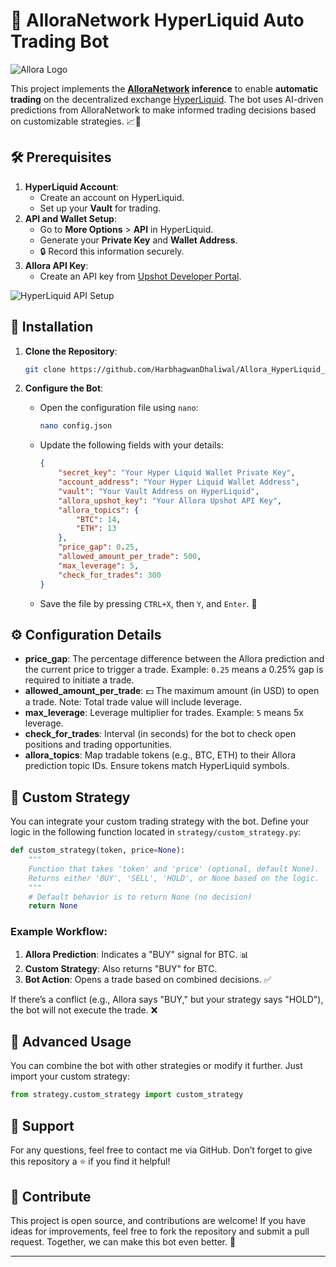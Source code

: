 # 🚀 AlloraNetwork HyperLiquid Auto Trading Bot

![Allora Logo](#) <!-- Replace with an actual image link -->

This project implements the **[AlloraNetwork](https://www.allora.network/) inference** to enable **automatic trading** on the decentralized exchange [HyperLiquid](https://hyperliquid.gitbook.io/hyperliquid-docs). The bot uses AI-driven predictions from AlloraNetwork to make informed trading decisions based on customizable strategies. 📈🤖

## 🛠️ Prerequisites

1. **HyperLiquid Account**:
   - Create an account on HyperLiquid.
   - Set up your **Vault** for trading.
2. **API and Wallet Setup**:
   - Go to **More Options** > **API** in HyperLiquid.
   - Generate your **Private Key** and **Wallet Address**.
   - 🔒 Record this information securely.
3. **Allora API Key**:
   - Create an API key from [Upshot Developer Portal](https://developer.upshot.xyz/).

![HyperLiquid API Setup](#) <!-- Replace with an actual image link -->

## 🚀 Installation

1. **Clone the Repository**:
   ```bash
   git clone https://github.com/HarbhagwanDhaliwal/Allora_HyperLiquid_AutoTradeBot.git
   ```

2. **Configure the Bot**:
   - Open the configuration file using `nano`:
     ```bash
     nano config.json
     ```
   - Update the following fields with your details:
     ```json
     {
         "secret_key": "Your Hyper Liquid Wallet Private Key",
         "account_address": "Your Hyper Liquid Wallet Address",
         "vault": "Your Vault Address on HyperLiquid",
         "allora_upshot_key": "Your Allora Upshot API Key",
         "allora_topics": {
             "BTC": 14,
             "ETH": 13
         },
         "price_gap": 0.25,
         "allowed_amount_per_trade": 500,
         "max_leverage": 5,
         "check_for_trades": 300
     }
     ```
   - Save the file by pressing `CTRL+X`, then `Y`, and `Enter`. 💾

## ⚙️ Configuration Details

- **price_gap**: The percentage difference between the Allora prediction and the current price to trigger a trade. Example: `0.25` means a 0.25% gap is required to initiate a trade.
- **allowed_amount_per_trade**: 💵 The maximum amount (in USD) to open a trade. Note: Total trade value will include leverage.
- **max_leverage**: Leverage multiplier for trades. Example: `5` means 5x leverage.
- **check_for_trades**: Interval (in seconds) for the bot to check open positions and trading opportunities.
- **allora_topics**: Map tradable tokens (e.g., BTC, ETH) to their Allora prediction topic IDs. Ensure tokens match HyperLiquid symbols.

## 🧠 Custom Strategy

You can integrate your custom trading strategy with the bot. Define your logic in the following function located in `strategy/custom_strategy.py`:

```python
def custom_strategy(token, price=None):
    """
    Function that takes 'token' and 'price' (optional, default None).
    Returns either 'BUY', 'SELL', 'HOLD', or None based on the logic.
    """
    # Default behavior is to return None (no decision)
    return None
```

### Example Workflow:
1. **Allora Prediction**: Indicates a "BUY" signal for BTC. 📊
2. **Custom Strategy**: Also returns "BUY" for BTC.
3. **Bot Action**: Opens a trade based on combined decisions. ✅

If there’s a conflict (e.g., Allora says "BUY," but your strategy says "HOLD"), the bot will not execute the trade. ❌

## 🔧 Advanced Usage

You can combine the bot with other strategies or modify it further. Just import your custom strategy:
```python
from strategy.custom_strategy import custom_strategy
```

## 💬 Support

For any questions, feel free to contact me via GitHub. Don’t forget to give this repository a ⭐ if you find it helpful!

## 🤝 Contribute

This project is open source, and contributions are welcome! If you have ideas for improvements, feel free to fork the repository and submit a pull request. Together, we can make this bot even better. 🌟

---
